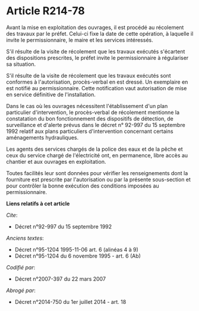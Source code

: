 # Article R214-78

Avant la mise en exploitation des ouvrages, il est procédé au récolement des travaux par le préfet. Celui-ci fixe la date de
cette opération, à laquelle il invite le permissionnaire, le maire et les services intéressés. 

S'il résulte de la visite de récolement que les travaux exécutés s'écartent des dispositions prescrites, le préfet invite le
permissionnaire à régulariser sa situation. 

S'il résulte de la visite de récolement que les travaux exécutés sont conformes à l'autorisation, procès-verbal en est
dressé. Un exemplaire en est notifié au permissionnaire. Cette notification vaut autorisation de mise en service définitive
de l'installation. 

Dans le cas où les ouvrages nécessitent l'établissement d'un plan particulier d'intervention, le procès-verbal de récolement
mentionne la constatation du bon fonctionnement des dispositifs de détection, de surveillance et d'alerte prévus dans le
décret n° 92-997 du 15 septembre 1992 relatif aux plans particuliers d'intervention concernant certains aménagements
hydrauliques. 

Les agents des services chargés de la police des eaux et de la pêche et ceux du service chargé de l'électricité ont, en
permanence, libre accès au chantier et aux ouvrages en exploitation. 

Toutes facilités leur sont données pour vérifier les renseignements dont la fourniture est prescrite par l'autorisation ou
par la présente sous-section et pour contrôler la bonne exécution des conditions imposées au permissionnaire.

**Liens relatifs à cet article**

_Cite_:

  - Décret n°92-997 du 15 septembre 1992

_Anciens textes_:

  - Décret n°95-1204 1995-11-06 art. 6 (alinéas 4 à 9)
  - Décret n°95-1204 du 6 novembre 1995 - art. 6 (Ab)

_Codifié par_:

  - Décret n°2007-397 du 22 mars 2007

_Abrogé par_:

  - Décret n°2014-750 du 1er juillet 2014 - art. 18
